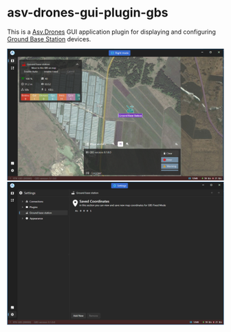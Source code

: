 # asv-drones-gui-plugin-gbs

This is a [Asv.Drones](https://github.com/asv-soft/asv-drones) GUI application plugin 
for displaying and configuring [Ground Base Station](https://github.com/asv-soft/asv-drones-gbs) devices.

![img.png](img/img.png)
![img2.png](img/img2.png)
